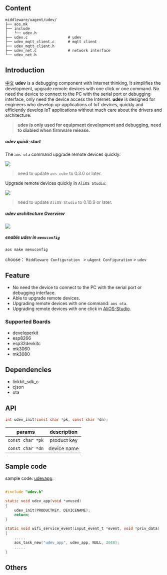 ## Content

```
middleware/uagent/udev/
├── aos.mk
├── include
│   └── udev.h
├── udev.c                  # udev
├── udev_mqtt_client.c      # mqtt client
├── udev_mqtt_client.h
├── udev_net.c              # network interface
└── udev_net.h
```

## Introduction

[中文](./README-zh.md)
**udev** is a debugging component with Internet thinking, It simplifies the development, upgrade remote devices with one click or one command. No need the device to connect to the PC with the serial port or debugging interface, only need the device access the Internet. **udev** is designed for engineers who develop up-applications of IoT devices, quickly and efficiently develop IoT applications without much care about the drivers and architecture.

> **udev is only used for equipment development and debugging, need to diabled when firmware release.**

##### udev quick-start

The `aos ota` command upgrade remote devices quickly:

![](https://img.alicdn.com/tfs/TB1GINADwTqK1RjSZPhXXXfOFXa-919-571.gif)

> need to update `aos-cube` to 0.3.0 or later.

Upgrade remote devices quickly in `AliOS Studio`:

![](https://img.alicdn.com/tfs/TB14ROOHbrpK1RjSZTEXXcWAVXa-1140-820.gif)

> need to update `AliOS Studio` to 0.10.9 or later.

##### udev architecture Overview

![](https://img.alicdn.com/tfs/TB1NMk4DlLoK1RjSZFuXXXn0XXa-526-329.png)

##### enable udev in `menuconfig`

```
aos make menuconfig
```

choose：
`Middleware Configuration ` > `uAgent Configuration` > `udev`

## Feature

- No need the device to connect to the PC with the serial port or debugging interface.
- Able to upgrade remote devices.
- Upgrading remote devices with one command: `aos ota`.
- Upgrading remote devices with one click in [AliOS-Studio](https://marketplace.visualstudio.com/items?itemName=alios.alios-studio).

### Supported Boards

- developerkit
- esp8266
- esp32devkitc
- mk3060
- mk3080

## Dependencies

- linkkit_sdk_c
- cjson
- ota

## API

```c
int udev_init(const char *pk, const char *dn);
```

|params|description|
|:---:|:---:|
|`const char *pk`| product key|
|`const char *dn`| device name|

## Sample code

sample code: [udevapp](../../../app/example/udevapp).

```c

#include "udev.h"

static void udev_app(void *unused)
{
    udev_init(PRODUCTKEY, DEVICENAME);
    return;
}

static void wifi_service_event(input_event_t *event, void *priv_data)
{
    .....
    aos_task_new("udev_app", udev_app, NULL, 2048);
    .....
}
```

## Others
